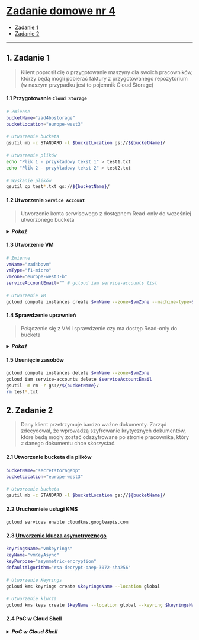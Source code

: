 # [Zadanie domowe nr 4](https://szkolachmury.pl/google-cloud-platform-droga-architekta/tydzien-4-cloud-identity-and-access-management/zadanie-domowe-nr-4/)

* [Zadanie 1](#1-zadanie-1)
* [Zadanie 2](#2-zadanie-2)

---

## 1. Zadanie 1

> Klient poprosił cię o przygotowanie maszyny dla swoich pracowników, którzy będą mogli pobierać faktury z przygotowanego repozytorium (w naszym przypadku jest to pojemnik Cloud Storage)

#### 1.1 Przygotowanie `Cloud Storage`
```bash
# Zmienne
bucketName="zad4bpstorage"
bucketLocation="europe-west3"

# Utworzenie bucketa
gsutil mb -c STANDARD -l $bucketLocation gs://${bucketName}/

# Utworzenie plików
echo "Plik 1 - przykładowy tekst 1" > test1.txt
echo "Plik 2 - przykładowy tekst 2" > test2.txt

# Wysłanie plików
gsutil cp test*.txt gs://${bucketName}/
```

#### 1.2 Utworzenie `Service Account`
> Utworzenie konta serwisowego z dostępnem Read-only do wcześniej utworzonego bucketa

<details>
  <summary><b><i>Pokaż</i></b></summary>

![Screen](./img/20200105215929.jpg "Screen")
Dodanie roli **Storage Object Viewer**

![Screen](./img/20200105220454.jpg "Screen")
Oraz warunku dostępu tylko do danego bucketa:
* Name is `projects/_/buckets/zad4bpstorage`
* or Name Starts with `projects/_/buckets/zad4bpstorage/objects/`

![Screen](./img/20200105220527.jpg "Screen")

</details>

#### 1.3 Utworzenie VM
```bash
# Zmienne
vmName="zad4bpvm"
vmType="f1-micro"
vmZone="europe-west3-b"
serviceAccountEmail="" # gcloud iam service-accounts list

# Utworzenie VM
gcloud compute instances create $vmName --zone=$vmZone --machine-type=$vmType --image-project=debian-cloud --image=debian-9-stretch-v20191210 --service-account=$serviceAccountEmail
```

#### 1.4 Sprawdzenie uprawnień
> Połączenie się z VM i sprawdzenie czy ma dostęp Read-only do bucketa

<details>
  <summary><b><i>Pokaż</i></b></summary>

```bash
bartosz@zad4bpvm:~$ gsutil ls gs://zad4bpstorage
gs://zad4bpstorage/test1.txt
gs://zad4bpstorage/test2.txt
bartosz@zad4bpvm:~$ gsutil cat gs://zad4bpstorage/test1.txt
Plik 1 - przykładowy tekst 1
bartosz@zad4bpvm:~$ echo "test1" > testvm.txt
bartosz@zad4bpvm:~$ ls
testvm.txt
bartosz@zad4bpvm:~$ gsutil cp testvm.txt gs://zad4bpstorage
Copying file://testvm.txt [Content-Type=text/plain]...
AccessDeniedException: 403 Insufficient Permission                              
bartosz@zad4bpvm:~$ gsutil rm gs://zad4bpstorage/test1.txt
Removing gs://zad4bpstorage/test1.txt...
AccessDeniedException: 403 Insufficient Permission
bartosz@zad4bpvm:~$ gsutil ls gs://
AccessDeniedException: 403 bucket-viewer-zad4@resonant-idea-261413.iam.gserviceaccount.com does not have storage.buckets.list access to project 162512192576.
```
</details>

#### 1.5 Usunięcie zasobów
```bash
gcloud compute instances delete $vmName --zone=$vmZone 
gcloud iam service-accounts delete $serviceAccountEmail
gsutil -m rm -r gs://${bucketName}/
rm test*.txt
```

## 2. Zadanie 2

> Dany klient przetrzymuje bardzo ważne dokumenty. Zarząd zdecydował, że wprowadzą szyfrowanie krytycznych dokumentów, które będą mogły zostać odszyfrowane po stronie pracownika, który z danego dokumentu chce skorzystać.

#### 2.1 Utworzenie bucketa dla plików
```bash
bucketName="secretstoragebp"
bucketLocation="europe-west3"

# Utworzenie bucketa
gsutil mb -c STANDARD -l $bucketLocation gs://${bucketName}/
```

#### 2.2 Uruchomieie usługi KMS
```bash
gcloud services enable cloudkms.googleapis.com
```

#### 2.3 [Utworzenie klucza asymetrycznego](https://cloud.google.com/kms/docs/creating-asymmetric-keys)
```bash
keyringsName="vmkeyrings"
keyName="vmKeyAsync"
keyPurpose="asymmetric-encryption"
defaultAlgorithm="rsa-decrypt-oaep-3072-sha256"

# Utworzenie Keyrings
gcloud kms keyrings create $keyringsName --location global

# Utworzenie klucza
gcloud kms keys create $keyName --location global --keyring $keyringsName --purpose $keyPurpose --default-algorithm $defaultAlgorithm 
```

#### 2.4 PoC w Cloud Shell
<details>
  <summary><b><i>PoC w Cloud Shell</i></b></summary>

#### 2.4.1 Utworzenie przykładowego pliku
```bash
echo "Plik 1 - przykładowy tekst 1 ąźćżółęż" > test1.txt
```

#### 2.4.2 [Pobranie klucza publicznego](https://cloud.google.com/kms/docs/retrieve-public-key#kms-howto-retrieve-public-key-cli)
```bash
keyVersion="1"

# Pobranie klucza publicznego
gcloud kms keys versions get-public-key $keyVersion --location global --keyring $keyringsName --key $keyName --output-file public-key.pub
```

#### 2.4.3 [Zaszyfrowanie pliku](https://cloud.google.com/kms/docs/encrypt-decrypt-rsa#encrypt_data)
```bash
openssl pkeyutl -in $HOME/zadanie4/test1.txt -encrypt -pubin -inkey $HOME/zadanie4/public-key.pub -pkeyopt rsa_padding_mode:oaep -pkeyopt rsa_oaep_md:sha256 -pkeyopt rsa_mgf1_md:sha256 > $HOME/zadanie4/secret/test1.enc
```

![Screen](./img/20200106230843.jpg "Screen")

#### 2.4.4 [Odszyfrowanie pliku](https://cloud.google.com/kms/docs/encrypt-decrypt-rsa#decrypt_data)
```bash
gcloud kms asymmetric-decrypt --location global --keyring $keyringsName --key $keyName --version $keyVersion --ciphertext-file $HOME/zadanie4/secret/test1.enc --plaintext-file $HOME/zadanie4/test1-odszyfrowany.txt
```

#### 2.4.5 Porównanie pliku po odszyfrowaniu
```bash
bartosz@cloudshell:~/zadanie4 (resonant-idea-261413)$ cat test1.txt
Plik 1 - przykładowy tekst 1 ąźćżółęż
bartosz@cloudshell:~/zadanie4 (resonant-idea-261413)$ cat test1-odszyfrowany.txt
Plik 1 - przykładowy tekst 1 ąźćżółęż
```

</details>
